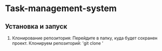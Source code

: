 # Task-management-system

## Установка и запуск

1. Клонирование репозитория:
   Перейдите в папку, куда будет сохранен проект.
   Клонируем репозиторий:
   'git clone ' 
